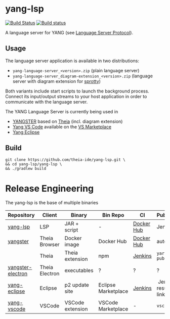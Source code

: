 # yang-lsp
[![Build Status](https://travis-ci.org/theia-ide/yang-lsp.svg?branch=master)](https://travis-ci.org/theia-ide/yang-lsp)
[![Build status](https://ci.appveyor.com/api/projects/status/96eo9k5yo0wtpj50/branch/master?svg=true)](https://ci.appveyor.com/project/kittaakos/yang-lsp/branch/master)

A language server for YANG (see [Language Server Protocol](https://github.com/Microsoft/language-server-protocol)).

## Usage

The language server application is available in two distributions:

 - `yang-language-server_<version>.zip` (plain language server)
 - `yang-language-server_diagram-extension_<version>.zip` (language server with diagram extension for [sprotty](https://github.com/theia-ide/sprotty))

Both variants include start scripts to launch the background process. Connect its input/output streams to your host application in order to communicate with the language server.

The YANG Language Server is currently being used in
 - [YANGSTER](https://github.com/theia-ide/yangster) based on [Theia](https://github.com/theia-ide/theia) (incl. diagram extension)
 - [Yang VS Code](https://github.com/theia-ide/yang-vscode) available on the [VS Marketplace](https://marketplace.visualstudio.com/items?itemName=typefox.yang-vscode)
 - [Yang Eclipse](https://github.com/theia-ide/yang-eclipse)

## Build

    git clone https://github.com/theia-ide/yang-lsp.git \
    && cd yang-lsp/yang-lsp \
    && ./gradlew build


# Release Engineering

The yang-lsp is the base of multiple binaries 


| Repository | Client | Binary | Bin Repo | CI  | Publishing |
| ---------- | ------ | ------ | -------- | --- | ---------- |
| [yang-lsp](https://github.com/theia-ide/yangs-lsp) | LSP           | JAR + script | -          | [Docker Hub](https://hub.docker.com/r/typefox/yang-lsp/builds) | Jenkins   | 
| [yangster](https://github.com/theia-ide/yangster)  | Theia Browser | Docker image | Docker Hub | [Docker Hub](https://hub.docker.com/r/typefox/yangster/builds) | automatic | 
|                                                    | Theia          | Theia extension| npm |  [Jenkins](http://services.typefox.io/open-source/jenkins/job/yangster/) | `yarn run publish` | 
| [yangster-electron](https://github.com/theia-ide/yangster-electron) | Theia Electron | executables | ? | ? | ? |
| [yang-eclipse](https://github.com/theia-ide/yang-eclipse) | Eclipse | p2 update site | Eclipse Marketplace | [Jenkins](http://services.typefox.io/open-source/jenkins/job/yang-eclipse/) | Jenkins result linked |
| [yang-vscode](https://github.com/theia-ide/yang-vscode) | VSCode | VSCode extension | VSCode Marketplace | - | `vsce` |

